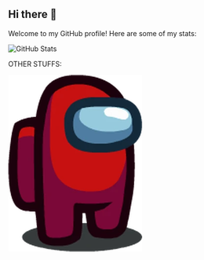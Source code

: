 ## Hi there 👋
Welcome to my GitHub profile! Here are some of my stats:

![GitHub Stats](https://github-readme-stats.vercel.app/api?username=ZenithQuantumx&show_icons=true&theme=dark)

OTHER STUFFS:

![Amogus-Red](https://github.com/ZenithQuantumx/ZenithQuantumx/blob/main/Amogus-Red.png)
